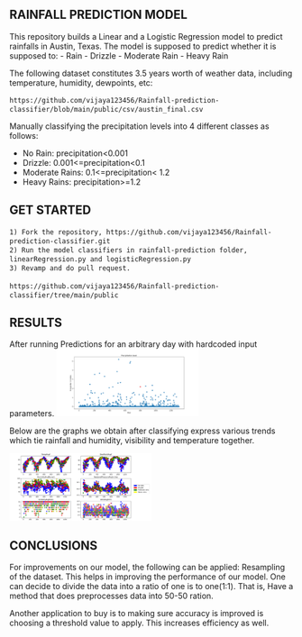 ## RAINFALL PREDICTION MODEL
This repository builds a Linear and a Logistic Regression model to predict rainfalls in Austin, Texas. The model is supposed to predict whether it is supposed to:
    - Rain
    - Drizzle
    - Moderate Rain
    - Heavy Rain

The following dataset constitutes 3.5 years worth of weather data, including temperature, humidity, dewpoints, etc: 

    https://github.com/vijaya123456/Rainfall-prediction-classifier/blob/main/public/csv/austin_final.csv
    



Manually classifying the precipitation levels into 4 different classes as follows:

- No Rain: precipitation<0.001
- Drizzle: 0.001<=precipitation<0.1
- Moderate Rains: 0.1<=precipitation< 1.2
- Heavy Rains: precipitation>=1.2

## GET STARTED
    1) Fork the repository, https://github.com/vijaya123456/Rainfall-prediction-classifier.git
    2) Run the model classifiers in rainfall-prediction folder, linearRegression.py and logisticRegression.py
    3) Revamp and do pull request.

    https://github.com/vijaya123456/Rainfall-prediction-classifier/tree/main/public
    
## RESULTS
After running Predictions for an arbitrary day with hardcoded input parameters.
<img src="predictions/LinearRegression.png" width="50%" height="50%" alt="">


Below are the graphs we obtain after classifying express various trends which tie rainfall and humidity, visibility and temperature together.

<img src="predictions/Logistic_Regression.png" width="50%" height="50%" alt="">

## CONCLUSIONS
For improvements on our model, the following can be applied:
Resampling of the dataset. This helps in improving the performance of our model.
One can decide to divide the data into a ratio of one is to one(1:1). That is, Have a method that does
preprocesses data into 50-50 ration.

Another application to buy is to making sure accuracy is improved is choosing a threshold value to apply. This increases efficiency as well.



